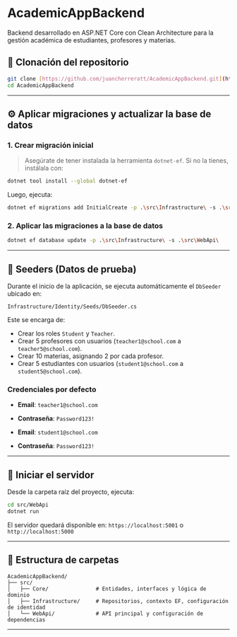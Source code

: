 # AcademicAppBackend

Backend desarrollado en ASP.NET Core con Clean Architecture para la gestión académica de estudiantes, profesores y materias.

## 📆 Clonación del repositorio

```bash
git clone [https://github.com/juancherreratt/AcademicAppBackend.git](https://github.com/juancherreratt/AcademicAppBackend.git)
cd AcademicAppBackend
```

---

## ⚙️ Aplicar migraciones y actualizar la base de datos

### 1. Crear migración inicial

> Asegúrate de tener instalada la herramienta `dotnet-ef`. Si no la tienes, instálala con:

```bash
dotnet tool install --global dotnet-ef
```

Luego, ejecuta:

```bash
dotnet ef migrations add InitialCreate -p .\src\Infrastructure\ -s .\src\WebApi\
```

### 2. Aplicar las migraciones a la base de datos

```bash
dotnet ef database update -p .\src\Infrastructure\ -s .\src\WebApi\
```

---

## 🌱 Seeders (Datos de prueba)

Durante el inicio de la aplicación, se ejecuta automáticamente el `DbSeeder` ubicado en:

```
Infrastructure/Identity/Seeds/DbSeeder.cs
```

Este se encarga de:

- Crear los roles `Student` y `Teacher`.
- Crear 5 profesores con usuarios (`teacher1@school.com` a `teacher5@school.com`).
- Crear 10 materias, asignando 2 por cada profesor.
- Crear 5 estudiantes con usuarios (`student1@school.com` a `student5@school.com`).

### Credenciales por defecto

- **Email**: `teacher1@school.com`
- **Contraseña**: `Password123!`

- **Email**: `student1@school.com`
- **Contraseña**: `Password123!`

---

## 🚀 Iniciar el servidor

Desde la carpeta raíz del proyecto, ejecuta:

```bash
cd src/WebApi
dotnet run
```

El servidor quedará disponible en: `https://localhost:5001` o `http://localhost:5000`

---

## 🧩 Estructura de carpetas

```
AcademicAppBackend/
├── src/
│   ├── Core/               # Entidades, interfaces y lógica de dominio
│   ├── Infrastructure/     # Repositorios, contexto EF, configuración de identidad
│   └── WebApi/             # API principal y configuración de dependencias
```

---

